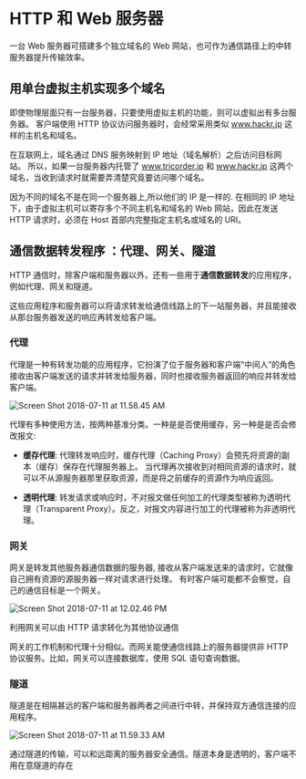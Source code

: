 # HTTP 和 Web 服务器

一台 Web 服务器可搭建多个独立域名的 Web 网站，也可作为通信路径上的中转服务器提升传输效率。

## 用单台虚拟主机实现多个域名

即使物理层面只有一台服务器，只要使用虚拟主机的功能，则可以虚拟出有多台服务器。
客户端使用 HTTP 协议访问服务器时，会经常采用类似 www.hackr.jp 这样的主机名和域名。

在互联网上，域名通过 DNS 服务映射到 IP 地址（域名解析）之后访问目标网站。
所以，如果一台服务器内托管了 www.tricorder.jp 和 www.hackr.jp 这两个域名，当收到请求时就需要弄清楚究竟要访问哪个域名。


因为不同的域名不是在同一个服务器上,所以他们的 IP 是一样的.
在相同的 IP 地址下，由于虚拟主机可以寄存多个不同主机名和域名的 Web 网站，因此在发送 HTTP 请求时，必须在 Host 首部内完整指定主机名或域名的 URI。 

## 通信数据转发程序 ：代理、网关、隧道 

HTTP 通信时，除客户端和服务器以外，还有一些用于**通信数据转发**的应用程序，例如代理、网关和隧道。

这些应用程序和服务器可以将请求转发给通信线路上的下一站服务器，并且能接收从那台服务器发送的响应再转发给客户端。

### 代理

代理是一种有转发功能的应用程序，它扮演了位于服务器和客户端“中间人”的角色
接收由客户端发送的请求并转发给服务器，同时也接收服务器返回的响应并转发给客户端。

![Screen Shot 2018-07-11 at 11.58.45 AM](https://i.imgur.com/zWVtRLt.png)

代理有多种使用方法，按两种基准分类。一种是是否使用缓存，另一种是是否会修改报文:

* **缓存代理**: 
代理转发响应时，缓存代理（Caching Proxy）会预先将资源的副本（缓存）保存在代理服务器上。
当代理再次接收到对相同资源的请求时，就可以不从源服务器那里获取资源，而是将之前缓存的资源作为响应返回。

* **透明代理**:
转发请求或响应时，不对报文做任何加工的代理类型被称为透明代理（Transparent Proxy）。反之，对报文内容进行加工的代理被称为非透明代理。

### 网关

网关是转发其他服务器通信数据的服务器, 接收从客户端发送来的请求时，它就像自己拥有资源的源服务器一样对请求进行处理。
有时客户端可能都不会察觉，自己的通信目标是一个网关。

![Screen Shot 2018-07-11 at 12.02.46 PM](https://i.imgur.com/qQLaWue.png)

利用网关可以由 HTTP 请求转化为其他协议通信

网关的工作机制和代理十分相似。而网关能使通信线路上的服务器提供非 HTTP 协议服务。比如，网关可以连接数据库，使用 SQL 语句查询数据。

### 隧道

隧道是在相隔甚远的客户端和服务器两者之间进行中转，并保持双方通信连接的应用程序。

![Screen Shot 2018-07-11 at 11.59.33 AM](https://i.imgur.com/3apkSQP.png)

通过隧道的传输，可以和远距离的服务器安全通信。隧道本身是透明的，客户端不用在意隧道的存在